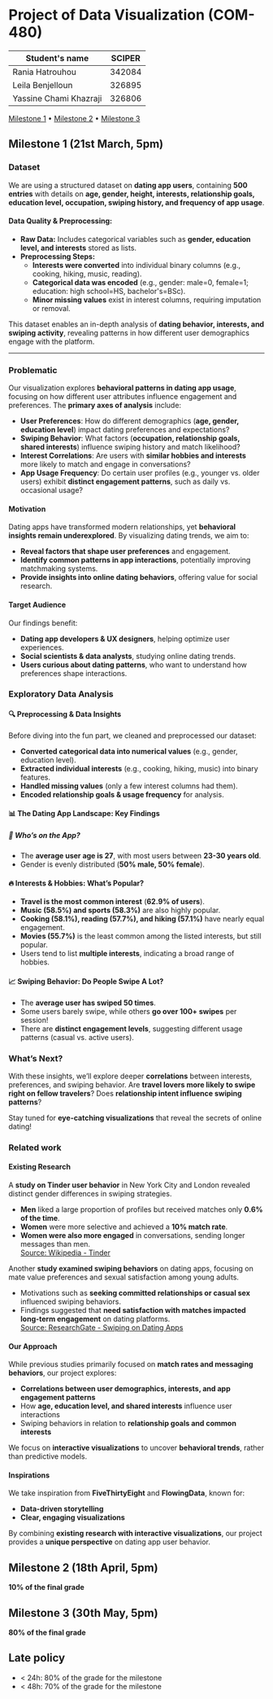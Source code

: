 # Project of Data Visualization (COM-480)

| Student's name | SCIPER |
| -------------- | ------ |
| Rania Hatrouhou| 342084|
| Leila Benjelloun| 326895|
|Yassine Chami Khazraji |326806 |

[Milestone 1](#milestone-1) • [Milestone 2](#milestone-2) • [Milestone 3](#milestone-3)

## Milestone 1 (21st March, 5pm)

### Dataset

We are using a structured dataset on **dating app users**, containing **500 entries** with details on **age, gender, height, interests, relationship goals, education level, occupation, swiping history, and frequency of app usage**.  

#### **Data Quality & Preprocessing:**  
- **Raw Data:** Includes categorical variables such as **gender, education level, and interests** stored as lists.  
- **Preprocessing Steps:**
  - **Interests were converted** into individual binary columns (e.g., cooking, hiking, music, reading).  
  - **Categorical data was encoded** (e.g., gender: male=0, female=1; education: high school=HS, bachelor's=BSc).  
  - **Minor missing values** exist in interest columns, requiring imputation or removal.  

This dataset enables an in-depth analysis of **dating behavior, interests, and swiping activity**, revealing patterns in how different user demographics engage with the platform.

---
### Problematic

Our visualization explores **behavioral patterns in dating app usage**, focusing on how different user attributes influence engagement and preferences. The **primary axes of analysis** include:  

- **User Preferences**: How do different demographics (**age, gender, education level**) impact dating preferences and expectations?  
- **Swiping Behavior**: What factors (**occupation, relationship goals, shared interests**) influence swiping history and match likelihood?  
- **Interest Correlations**: Are users with **similar hobbies and interests** more likely to match and engage in conversations?  
- **App Usage Frequency**: Do certain user profiles (e.g., younger vs. older users) exhibit **distinct engagement patterns**, such as daily vs. occasional usage?  

#### **Motivation**  
Dating apps have transformed modern relationships, yet **behavioral insights remain underexplored**. By visualizing dating trends, we aim to:  
- **Reveal factors that shape user preferences** and engagement.  
- **Identify common patterns in app interactions**, potentially improving matchmaking systems.  
- **Provide insights into online dating behaviors**, offering value for social research.  

#### **Target Audience**  
Our findings benefit:  
- **Dating app developers & UX designers**, helping optimize user experiences.  
- **Social scientists & data analysts**, studying online dating trends.  
- **Users curious about dating patterns**, who want to understand how preferences shape interactions.  

### Exploratory Data Analysis

#### 🔍 **Preprocessing & Data Insights**  
Before diving into the fun part, we cleaned and preprocessed our dataset:  
- **Converted categorical data into numerical values** (e.g., gender, education level).  
- **Extracted individual interests** (e.g., cooking, hiking, music) into binary features.  
- **Handled missing values** (only a few interest columns had them).  
- **Encoded relationship goals & usage frequency** for analysis.  

#### 📊 **The Dating App Landscape: Key Findings**  

##### 👥 **Who’s on the App?**  
- The **average user age is 27**, with most users between **23-30 years old**.  
- Gender is evenly distributed (**50% male, 50% female**).  

#### 🔥 **Interests & Hobbies: What’s Popular?**  
- **Travel is the most common interest** (**62.9% of users**).  
- **Music (58.5%) and sports (58.3%)** are also highly popular.  
- **Cooking (58.1%), reading (57.7%), and hiking (57.1%)** have nearly equal engagement.  
- **Movies (55.7%)** is the least common among the listed interests, but still popular.  
- Users tend to list **multiple interests**, indicating a broad range of hobbies.  

#### 📈 **Swiping Behavior: Do People Swipe A Lot?**  
- The **average user has swiped 50 times**.  
- Some users barely swipe, while others **go over 100+ swipes** per session!  
- There are **distinct engagement levels**, suggesting different usage patterns (casual vs. active users).  

### **What’s Next?**  
With these insights, we’ll explore deeper **correlations** between interests, preferences, and swiping behavior. Are **travel lovers more likely to swipe right on fellow travelers**? Does **relationship intent influence swiping patterns**?  

Stay tuned for **eye-catching visualizations** that reveal the secrets of online dating!

### Related work

#### **Existing Research**  
A **study on Tinder user behavior** in New York City and London revealed distinct gender differences in swiping strategies.  
- **Men** liked a large proportion of profiles but received matches only **0.6% of the time**.  
- **Women** were more selective and achieved a **10% match rate**.  
- **Women were also more engaged** in conversations, sending longer messages than men.  
[Source: Wikipedia - Tinder](https://en.wikipedia.org/wiki/Tinder_%28app%29)

Another **study examined swiping behaviors** on dating apps, focusing on mate value preferences and sexual satisfaction among young adults.  
- Motivations such as **seeking committed relationships or casual sex** influenced swiping behaviors.  
- Findings suggested that **need satisfaction with matches impacted long-term engagement** on dating platforms.  
[Source: ResearchGate - Swiping on Dating Apps](https://www.researchgate.net/publication/381194438_A_Multi-Method_Study_Examining_the_Role_of_Swiping_on_Dating_Apps_Mate_Value_Preferences_Sexual_Satisfaction_and_Need_Satisfaction_with_Matches_in_Emerging_Adults)

#### **Our Approach**  
While previous studies primarily focused on **match rates and messaging behaviors**, our project explores:  
- **Correlations between user demographics, interests, and app engagement patterns**  
- How **age, education level, and shared interests** influence user interactions  
- Swiping behaviors in relation to **relationship goals and common interests**  

We focus on **interactive visualizations** to uncover **behavioral trends**, rather than predictive models.

#### **Inspirations**  
We take inspiration from **FiveThirtyEight** and **FlowingData**, known for:  
- **Data-driven storytelling**  
- **Clear, engaging visualizations**  

By combining **existing research with interactive visualizations**, our project provides a **unique perspective** on dating app user behavior.

## Milestone 2 (18th April, 5pm)

**10% of the final grade**


## Milestone 3 (30th May, 5pm)

**80% of the final grade**


## Late policy

- < 24h: 80% of the grade for the milestone
- < 48h: 70% of the grade for the milestone

